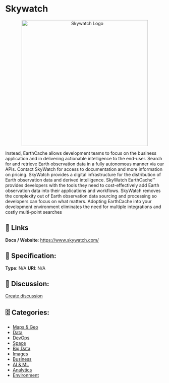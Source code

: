 # Skywatch
<p align="center">
    <img width="400" src="https://raw.githubusercontent.com/apis-list/apis-list/main/apis/skywatch/logo_256x256.png" alt="Skywatch Logo"/>
</p>

Instead, EarthCache allows development teams to focus on the business application and in delivering actionable intelligence to the end-user. Search for and retrieve Earth observation data in a fully autonomous manner via our APIs. Contact SkyWatch for access to documentation and more information on pricing.  SkyWatch provides a digital infrastructure for the distribution of Earth observation data and derived intelligence. SkyWatch EarthCache™ provides developers with the tools they need to cost-effectively add Earth observation data into their applications and workflows. SkyWatch removes the complexity out of Earth observation data sourcing and processing so developers can focus on what matters. Adopting EarthCache into your development environment eliminates the need for multiple integrations and costly multi-point searches

##  🔗 Links
**Docs / Website**: https://www.skywatch.com/

## 🧬 Specification:
**Type**: N/A
**URI**: N/A

## 💬 Discussion:
[Create discussion](https://github.com/apis-list/apis-list/discussions/new)

## 🗄️ Categories:
- [Maps & Geo](https://github.com/apis-list/apis-list#maps--geo)
- [Data](https://github.com/apis-list/apis-list#data)
- [DevOps](https://github.com/apis-list/apis-list#devops)
- [Space](https://github.com/apis-list/apis-list#space)
- [Big Data](https://github.com/apis-list/apis-list#big-data)
- [Images](https://github.com/apis-list/apis-list#images)
- [Business](https://github.com/apis-list/apis-list#business)
- [AI & ML](https://github.com/apis-list/apis-list#ai--ml)
- [Analytics](https://github.com/apis-list/apis-list#analytics)
- [Environment](https://github.com/apis-list/apis-list#environment)



